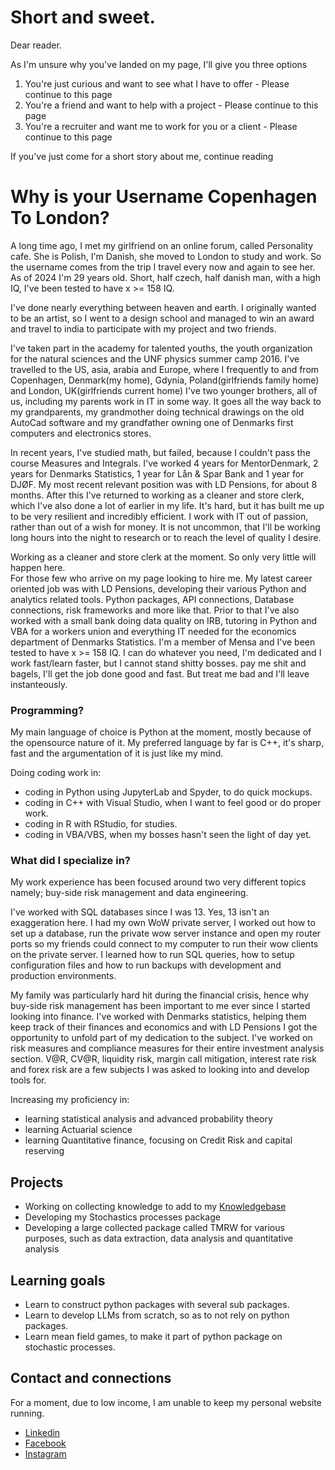 

# Short and sweet.
Dear reader.

As I'm unsure why you've landed on my page, I'll give you three options
1. You're just curious and want to see what I have to offer - Please continue to this page
2. You're a friend and want to help with a project - Please continue to this page
3. You're a recruiter and want me to work for you or a client - Please continue to this page

If you've just come for a short story about me, continue reading

# Why is your Username Copenhagen To London?
A long time ago, I met my girlfriend on an online forum, called Personality cafe.
She is Polish, I'm Danish, she moved to London to study and work. So the username comes from the trip I travel every now and again to see her.
As of 2024 I'm 29 years old. Short, half czech, half danish man, with a high IQ, I've been tested to have x >= 158 IQ.

I've done nearly everything between heaven and earth. I originally wanted to be an artist, so I went to a design school and managed to win an award and travel to india to participate with my project and two friends.

I've taken part in the academy for talented youths, the youth organization for the natural sciences and the UNF physics summer camp 2016. 
I've travelled to the US, asia, arabia and Europe, where I frequently to and from Copenhagen, Denmark(my home), Gdynia, Poland(girlfriends family home) and London, UK(girlfriends current home)
I've two younger brothers, all of us, including my parents work in IT in some way. It goes all the way back to my grandparents, my grandmother doing technical drawings on the old AutoCad software and my grandfather owning one of Denmarks first computers and electronics stores.

In recent years, I've studied math, but failed, because I couldn't pass the course Measures and Integrals. I've worked 4 years for MentorDenmark, 2 years for Denmarks Statistics, 1 year for Lån & Spar Bank and 1 year for DJØF. My most recent relevant position was with LD Pensions, for about 8 months.
After this I've returned to working as a cleaner and store clerk, which I've also done a lot of earlier in my life. It's hard, but it has built me up to be very resilient and incredibly efficient. I work with IT out of passion, rather than out of a wish for money. It is not uncommon, that I'll be working long hours into the night to research or to reach the level of quality I desire.




Working as a cleaner and store clerk at the moment. So only very little will happen here.\
For those few who arrive on my page looking to hire me.
My latest career oriented job was with LD Pensions, developing their various Python and analytics related tools.
Python packages, API connections, Database connections, risk frameworks and more like that.
Prior to that I've also worked with a small bank doing data quality on IRB, tutoring in Python and VBA for a workers union and everything IT needed for the economics department of Denmarks Statistics.
I'm a member of Mensa and I've been tested to have x >= 158 IQ. I can do whatever you need, I'm dedicated and I work fast/learn faster, but I cannot stand shitty bosses.
pay me shit and bagels, I'll get the job done good and fast. But treat me bad and I'll leave instanteously.

### Programming?
My main language of choice is Python at the moment, mostly because of the opensource nature of it.
My preferred language by far is C++, it's sharp, fast and the argumentation of it is just like my mind.

Doing coding work in:
- coding in Python using JupyterLab and Spyder, to do quick mockups.
- coding in C++ with Visual Studio, when I want to feel good or do proper work.
- coding in R with RStudio, for studies.
- coding in VBA/VBS, when my bosses hasn't seen the light of day yet.


### What did I specialize in?
My work experience has been focused around two very different topics namely; buy-side risk management and data engineering.

I've worked with SQL databases since I was 13. Yes, 13 isn't an exaggeration here. I had my own WoW private server, I worked out how to set up a database, run the private wow server instance and open my router ports so my friends could connect to my computer to run their wow clients on the private server. I learned how to run SQL queries, how to setup configuration files and how to run backups with development and production environments.

My family was particularly hard hit during the financial crisis, hence why buy-side risk management has been important to me ever since I started looking into finance.
I've worked with Denmarks statistics, helping them keep track of their finances and economics and with LD Pensions I got the opportunity to unfold part of my dedication to the subject. I've worked on risk measures and compliance measures for their entire investment analysis section. V@R, CV@R, liquidity risk, margin call mitigation, interest rate risk and forex risk are a few subjects I was asked to looking into and develop tools for.


Increasing my proficiency in:
- learning statistical analysis and advanced probability theory
- learning Actuarial science
- learning Quantitative finance, focusing on Credit Risk and capital reserving


## Projects
- Working on collecting knowledge to add to my [Knowledgebase](https://github.com/CopenhagenToLondon/Knowledgebase)
- Developing my Stochastics processes package
- Developing a large collected package called TMRW for various purposes, such as data extraction, data analysis and quantitative analysis

## Learning goals
- Learn to construct python packages with several sub packages.
- Learn to develop LLMs from scratch, so as to not rely on python packages.
- Learn mean field games, to make it part of python package on stochastic processes.


## Contact and connections
For a moment, due to low income, I am unable to keep my personal website running.

- [Linkedin](https://www.linkedin.com/in/markdbrezina/)
- [Facebook](https://www.facebook.com/markbbrezina)
- [Instagram](https://www.instagram.com/markbrezina95/)

